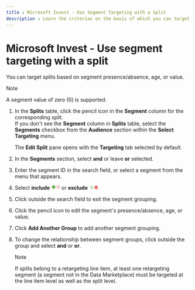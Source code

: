 ```yaml
---
title : Microsoft Invest - Use Segment Targeting with a Split
description : Learn the criterias on the basis of which you can target splits. 
---
```



# Microsoft Invest - Use segment targeting with a split

You can target splits based on segment presence/absence, age, or value.

> [!NOTE]
> A segment value of zero (0) is supported.

1. In the **Splits** table, click the pencil icon in the **Segment** column for the corresponding split.<br> 
 If you don't see the **Segment** column in **Splits** table, select the **Segments** checkbox from the **Audience** section within the **Select Targeting** menu. 

   The **Edit Split** pane opens with the **Targeting** tab selected by default.

1. In the **Segments** section, select **and** or leave **or** selected.
1. Enter the segment ID in the search field, or
    select a segment from the menu that appears.
1. Select **include** ![Screenshot of Include indicator.](media/splits-include.png) or **exclude** ![Screenshot of Exclude indicator.](media/splits-exclude.png).

1. Click outside the search field to exit the segment grouping.
1. Click the pencil icon to edit the segment's presence/absence, age, or value.
1. Click **Add Another Group** to add another segment grouping.
1. To change the relationship between segment groups, click outside the group and select **and** or **or**.

   > [!NOTE]
   > If splits belong to a retargeting line item, at least one retargeting segment (a segment not in the Data Marketplace) must be targeted at the line item level as well as the split level.
